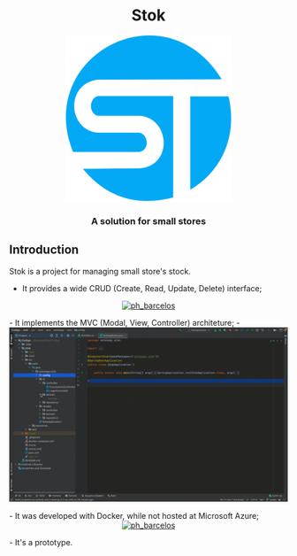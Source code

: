 <h1 align="center">Stok</h1>
 <div align="center">
  <img src="/Resources/stocklogo2.png" alt="this slowpoke moves"  width=300/>
  <h3>A solution for small stores</h3>
</div>

## Introduction

Stok is a project for managing small store's stock.

- It provides a wide CRUD (Create, Read, Update, Delete) interface;
<div align="center">
 <a href="https://twitter.com/ph_barcelos" target="blank"><img src="/Resources/home.gif" alt="ph_barcelos" /></a></p>
 </div>
- It implements the MVC (Modal, View, Controller) architeture;
- <div align="center">
  <a href="https://twitter.com/ph_barcelos" target="blank"><img src="/Resources/mvc.gif" alt="ph_barcelos" /></a></p>
 </div>
- It was developed with Docker, while not hosted at Microsoft Azure;
 <div align="center">
  <a href="https://twitter.com/ph_barcelos" target="blank"><img src="/Resources/docker.gif" alt="ph_barcelos" /></a></p>
 </div>
- It's a prototype.
